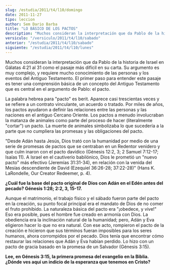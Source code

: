 ```yaml
---
slug: /estudia/2011/t4/l10/domingo
date: 2011-11-27
tipo: leccion
author: Sem Dario Barba
title: "LO BÁSICO DE LOS PACTOS"
description: "Muchos consideran la interpretación que da Pablo de la historia de Israel en  Gálatas 4:21 al 31 como el pasaje más difícil en su carta. Su argumento es muy  complejo, y requiere mucho conocimiento de las personas y los eventos del  Antiguo Testamento. El primer paso para ente..."
versiculo: "/versiculo/2011/t4/l10/sabado"
anterior: "/estudia/2011/t4/l10/sabado"
siguiente: "/estudia/2011/t4/l10/lunes"
---
```


Muchos consideran la interpretación que da Pablo de la historia de Israel en Gálatas 4:21 al 31 como el pasaje más difícil en su carta. Su argumento es muy complejo, y requiere mucho conocimiento de las personas y los eventos del Antiguo Testamento. El primer paso para entender este pasaje es tener una comprensión básica de un concepto del Antiguo Testamento que es central en el argumento de Pablo: el pacto.

La palabra hebrea para "pacto" es berit. Aparece casi trescientas veces y se refiere a un contrato vinculante, un acuerdo o tratado. Por miles de años, los pactos ayudaron a definir las relaciones entre las personas y las naciones en el antiguo Cercano Oriente. Los pactos a menudo involucraban la matanza de animales como parte del proceso de hacer (literalmente "cortar") un pacto. La muerte de animales simbolizaba lo que sucedería a la parte que no cumpliera las promesas y las obligaciones del pacto.

"Desde Adán hasta Jesús, Dios trató con la humanidad por medio de una serie de promesas de pactos que se centraban en un Redentor venidero y que culm inaron con el pacto davídico (Génesis 12:2, 3; 2 Samuel 7:12-17; Isaías 11). A Israel en el cautiverio babilónico, Dios le prometió un "nuevo pacto" más efectivo (Jeremías 31:31-34), en relación con la venida del Mesías descendiente de David (Ezequiel 36:26-28; 37:22-28)" (Hans K. LaRondelle, Our Creator Redeemer, p. 4).

**¿Cuál fue la base del pacto original de Dios con Adán en el Edén antes del pecado? Génesis 1:28; 2:2, 3, 15-17.**

Aunque el matrimonio, el trabajo físico y el sábado fueron parte del pacto en la creación, su punto focal principal era el mandato de Dios de no comer el fruto prohibido. La naturaleza básica del pacto era "¡obedece, y vive!" Eso era posible, pues el hombre fue creado en armonía con Dios. La obediencia era la inclinación natural de la humanidad; pero, Adán y Eva eligieron hacer lo que no era natural. Con ese acto, rompieron el pacto de la creación e hicieron que sus términos fueran imposibles para los seres humanos, ahora corrompidos por el pecado. Dios tenía que encontrar cómo restaurar las relaciones que Adán y Eva habían perdido. Lo hizo con un pacto de gracia basado en la promesa de un Salvador (Génesis 3:15).

**Lee, en Génesis 3:15, la primera promesa del evangelio en la Biblia. ¿Dónde ves aquí un indicio de la esperanza que tenemos en Cristo?**
